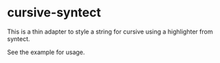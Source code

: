# cursive-syntect

This is a thin adapter to style a string for cursive using a highlighter from syntect.

See the example for usage.
